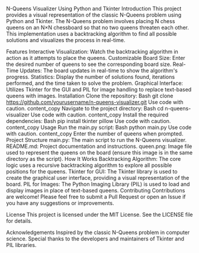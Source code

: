 N-Queens Visualizer Using Python and Tkinter
Introduction
This project provides a visual representation of the classic N-Queens problem using Python and Tkinter. The N-Queens problem involves placing N chess queens on an N×N chessboard so that no two queens threaten each other. This implementation uses a backtracking algorithm to find all possible solutions and visualizes the process in real-time.

Features
Interactive Visualization: Watch the backtracking algorithm in action as it attempts to place the queens.
Customizable Board Size: Enter the desired number of queens to see the corresponding board size.
Real-Time Updates: The board updates in real-time to show the algorithm's progress.
Statistics: Display the number of solutions found, iterations performed, and the time taken to solve the problem.
Graphical Interface: Utilizes Tkinter for the GUI and PIL for image handling to replace text-based queens with images.
Installation
Clone the repository:
Bash
git clone https://github.com/yourusername/n-queens-visualizer.git
Use code with caution.
content_copy
Navigate to the project directory:
Bash
cd n-queens-visualizer
Use code with caution.
content_copy
Install the required dependencies:
Bash
pip install tkinter pillow
Use code with caution.
content_copy
Usage
Run the main.py script:
Bash
python main.py
Use code with caution.
content_copy
Enter the number of queens when prompted.
Project Structure
main.py: The main script to run the N-Queens visualizer.
README.md: Project documentation and instructions.
queen.png: Image file used to represent the queens on the board (ensure this image is in the same directory as the script).
How It Works
Backtracking Algorithm: The core logic uses a recursive backtracking algorithm to explore all possible positions for the queens.
Tkinter for GUI: The Tkinter library is used to create the graphical user interface, providing a visual representation of the board.
PIL for Images: The Python Imaging Library (PIL) is used to load and display images in place of text-based queens.
Contributing
Contributions are welcome! Please feel free to submit a Pull Request or open an Issue if you have any suggestions or improvements.

License
This project is licensed under the MIT License. See the LICENSE file for details.

Acknowledgements
Inspired by the classic N-Queens problem in computer science.
Special thanks to the developers and maintainers of Tkinter and PIL libraries.
